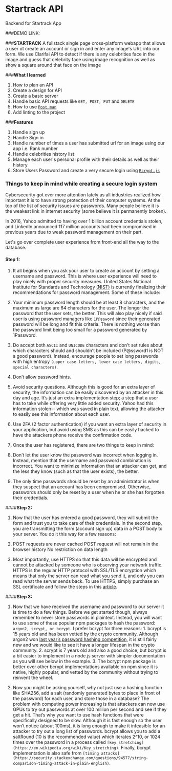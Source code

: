 # Startrack API
 Backend for Startrack App 

###DEMO LINK:  

###**STARTRACK**
A fullstack single page cross-platform webapp that allows a user ot create an account or sign in and enter any image's URL into our form. We use Clarifai API to detect if there is any celebrities face in the image and guess that celebrity face using image recognition as well as show a square around that face on the image 

###**What I learned**
1) How to plan an API 
2) Create a design for API
3) Create a basic server 
4) Handle basic API requests like `GET, POST, PUT` and `DELETE`
5) How to use [`Post man`](https://www.postman.com/)
6) Add linting to the project


###**Features** 
1) Handle sign up
2) Handle Sign in 
3) Handle number of times a user has submitted url for an image using our app i.e. Rank number 
4) Handle celebrities history list
5) Manage each user's personal profile with their details as well as their history
6) Store Users Password and create  a very secure login using [`Bcrypt.js`]("https://www.npmjs.com/package/bcryptjs")

### **Things to keep in mind while creating a secure login system**

Cybersecurity got ever more attention lately as all industries realized how important it is to have strong protection of their computer systems. At the top of the list of security issues are passwords. Many people believe it is the weakest link in internet security (some believe it is permanently broken).

 In 2016, Yahoo admitted to having over 1 billion account credentials stolen, and LinkedIn announced 117 million accounts had been compromised in previous years due to weak password management on their part.

 Let's go over complete user experience from front-end all the way to the database.

#### **Step 1:**

1) It all begins when you ask your user to create an account by setting a username and password. This is where user experience will need to play nicely with proper security measures. United States National Institute for Standards and Technology [(NIST)](https://www.nist.gov/) is currently finalizing their recommendations for password management. Some of these include:


2) Your minimum password length should be at least 8 characters, and the maximum as large are 64 characters for the user. The longer the password that the user sets, the better. This will also play nicely if said user is using password managers like `1P@ssword` since their generated password will be long and fit this criteria. There is nothing worse than the password limit being too small for a password generated by 1Password.


3) Do accept both `ASCII` and `UNICODE` characters and don't set rules about which characters should and shouldn’t be included (P@ssword1 is NOT a good password). Instead, encourage people to set long passwords with high entropy `(upper case letters, lower case letters, digits, special characters)`.


4) Don’t allow password hints.


5) Avoid security questions. Although this is good for an extra layer of security, the information can be easily discovered by an attacker in this day and age. It’s just an extra implementation step; a step that a user has to take while offering very little added security. Yahoo had this information stolen-- which was saved in plain text, allowing the attacker to easily see this information about each user.


6) Use 2FA (2 factor authentication) if you want an extra layer of security in your application, but avoid using SMS as this can be easily hacked to have the attackers phone receive the confirmation code.


7) Once the user has registered, there are two things to keep in mind:


8) Don’t let the user know the password was incorrect when logging in. Instead, mention that the username and password combination is incorrect. You want to minimize information that an attacker can get, and the less they know (such as that the user exists), the better.

9) The only time passwords should be reset by an administrator is when they suspect that an account has been compromised. Otherwise, passwords should only be reset by a user when he or she has forgotten their credentials.

####**Step 2:**

1) Now that the user has entered a good password, they will submit the form and trust you to take care of their credentials. In the second step, you are transmitting the form (account sign up) data in a POST body to your server. You do it this way for a few reasons:


2) POST requests are never cached
POST request will not remain in the browser history
No restriction on data length

3) Most importantly, use HTTPS so that this data will be encrypted and cannot be attacked by someone who is observing your network traffic. HTTPS is the regular HTTP protocol with SSL/TLS encryption which means that only the server can read what you send it, and only you can read what the server sends back. To use HTTPS, simply purchase an SSL certificate and follow the steps in this [article](https://www.keycdn.com/blog/http-to-https/).

####**Step 3:**

1) Now that we have received the username and password to our server it is time to do a few things. Before we get started though, always remember to never store passwords in plaintext. Instead, you will want to use some of these popular npm packages to hash the password: `argon2, scrypt, or bcrypt`. I prefer bcrypt for three reasons:  1. bcrypt is 15 years old and has been vetted by the crypto community. Although argon2 won [last year’s password hashing competition](https://news.ycombinator.com/item?id=10493721), it is still fairly new and we would like to see it have a longer lifespan in the crypto community.  2. scrypt is 7 years old and also a good choice, but bcrypt is a bit easier to implement in a node.js server with simpler documentation as you will see below in the example.  3. The bcrypt npm package is better over other bcrypt implementations available on npm since it is native, highly popular, and vetted by the community without trying to reinvent the wheel.

2) Now you might be asking yourself, why not just use a hashing function like SHA256, add a salt (randomly generated bytes to place in front of the password) for each user, and store those in a database? The problem with computing power increasing is that attackers can now use GPUs to try out passwords at over 100 million per second and see if they get a hit. That’s why you want to use hash functions that were specifically designed to be slow. Although it is fast enough so the user won’t notice (about 100ms), it is long enough to make it infeasible for an attacker to try out a long list of passwords. bcrypt allows you to add a saltRound (10 is the recommended value) which iterates 2^10, or 1024 times over the password in a process called `[key stretching](https://en.wikipedia.org/wiki/Key_stretching)`. Finally, bcrypt implementation is also safe from `[timing attacks](https://security.stackexchange.com/questions/94577/string-comparison-timing-attack-in-plain-english)`. 
